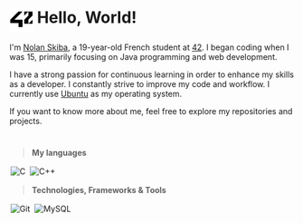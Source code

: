 
# <img src="assets/42.png" width="42px" align="top"> Hello, World!
I'm [Nolan Skiba](https://www.linkedin.com/in/nolan-skiba-35b3b8279/), a 19-year-old French student at [42](http://42angouleme.fr/). I began coding when I was 15, primarily focusing on Java programming and web development.

I have a strong passion for continuous learning in order to enhance my skills as a developer. I constantly strive to improve my code and workflow. I currently use [Ubuntu](https://ubuntu.com/download) as my operating system.

If you want to know more about me, feel free to explore my repositories and projects.
#

> **My languages**

<div>
<img style="margin: 2px" src="https://profilinator.rishav.dev/skills-assets/c-original.svg" alt="C" width="22px" />
<img style="margin: 2px" src="https://profilinator.rishav.dev/skills-assets/cplusplus-original.svg" alt="C++" width="22px" />


> **Technologies, Frameworks & Tools**

<img style="margin: 2px" src="https://profilinator.rishav.dev/skills-assets/git-scm-icon.svg" alt="Git" width="22px" />  
<img style="margin: 2px" src="https://profilinator.rishav.dev/skills-assets/mysql-original-wordmark.svg" alt="MySQL" width="22px" />  
</div>

#

<br>
